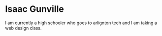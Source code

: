 # Isaac Gunville
I am currently a high schooler who goes to arlignton tech and I am taking a web design class.
